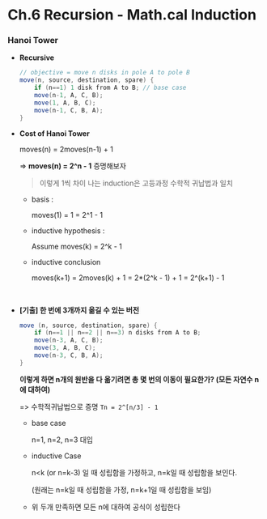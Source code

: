 # Ch.6 Recursion - Math.cal Induction

### Hanoi Tower

- **Recursive**

  ```java
  // objective = move n disks in pole A to pole B
  move(n, source, destination, spare) {
      if (n==1) 1 disk from A to B; // base case
      move(n-1, A, C, B);
      move(1, A, B, C);
      move(n-1, C, B, A);
  }
  ```

- **Cost of Hanoi Tower**

  moves(n) = 2moves(n-1) + 1

  => **moves(n) = 2^n - 1** 증명해보자

  > 이렇게 1씩 차이 나는 induction은 고등과정 수학적 귀납법과 일치

  - basis :

    moves(1) = 1 = 2^1 - 1

  - inductive hypothesis : 

    Assume moves(k) = 2^k - 1

  - inductive conclusion

    moves(k+1) = 2moves(k) + 1 = 2*(2^k - 1) + 1 = 2^(k+1) - 1

  ​

- **[기출] 한 번에 3개까지 옮길 수 있는 버전**

  ```java
  move (n, source, destination, spare) {
      if (n==1 || n==2 || n==3) n disks from A to B;
      move(n-3, A, C, B);
      move(3, A, B, C);
      move(n-3, C, B, A);
  }
  ```

  **이렇게 하면 n개의 원반을 다 옮기려면 총 몇 번의 이동이 필요한가? (모든 자연수 n에 대하여)**

  => 수학적귀납법으로 증명 `Tn = 2^[n/3] - 1`  

  - base case 

    n=1, n=2, n=3 대입

  - inductive Case 

    n<k (or n=k-3) 일 때 성립함을 가정하고, n=k일 때 성립함을 보인다.

    (원래는 n=k일 때 성립함을 가정, n=k+1일 때 성립함을 보임)

  - 위 두개 만족하면 모든 n에 대하여 공식이 성립한다







